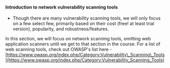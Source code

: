 #### Introduction to network vulnerability scanning tools

* Though there are many vulnerability scanning tools, we will only focus on a few select few, primarily based on their cost \(free! at least trial version\), popularity, and robustness/features.

In this section, we will focus on network scanning tools, omitting web application scanners until we get to that section in the course. For a list of web scanning tools, check out OWASP's list here - [https://www.owasp.org/index.php/Category:Vulnerability\_Scanning\_Tools](https://www.owasp.org/index.php/Category:Vulnerability_Scanning_Tools)









